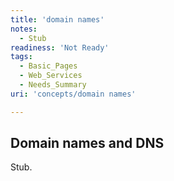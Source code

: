 ```yaml
---
title: 'domain names'
notes:
  - Stub
readiness: 'Not Ready'
tags:
  - Basic_Pages
  - Web_Services
  - Needs_Summary
uri: 'concepts/domain names'

---
```

## Domain names and DNS

Stub.
